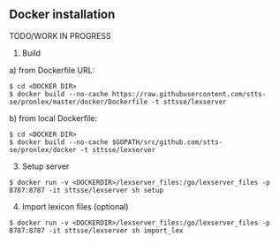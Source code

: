 ## Docker installation

TODO/WORK IN PROGRESS

1. Build

  a) from Dockerfile URL:

   `$ cd <DOCKER DIR>`   
   `$ docker build --no-cache https://raw.githubusercontent.com/stts-se/pronlex/master/docker/Dockerfile -t sttsse/lexserver`   

   b) from local Dockerfile:

   `$ cd <DOCKER DIR>`   
   `$ docker build --no-cache $GOPATH/src/github.com/stts-se/pronlex/docker -t sttsse/lexserver`   

3. Setup server

`$ docker run -v <DOCKERDIR>/lexserver_files:/go/lexserver_files -p 8787:8787 -it sttsse/lexserver sh setup`

4. Import lexicon files (optional)

`$ docker run -v <DOCKERDIR>/lexserver_files:/go/lexserver_files -p 8787:8787 -it sttsse/lexserver sh import_lex`



